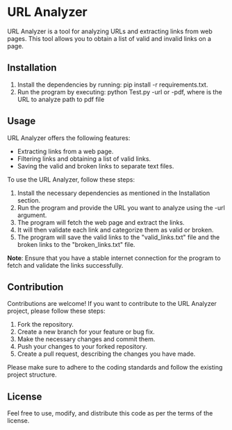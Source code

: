 # URL Analyzer
URL Analyzer is a tool for analyzing URLs and extracting links from web pages. This tool allows you to obtain a list of valid and invalid links on a page.

## Installation
1. Install the dependencies by running: pip install -r requirements.txt.
2. Run the program by executing: python Test.py -url or -pdf, where <url> is the URL to analyze <pdf> path to pdf file
## Usage
URL Analyzer offers the following features:

- Extracting links from a web page.
- Filtering links and obtaining a list of valid links.
- Saving the valid and broken links to separate text files.

To use the URL Analyzer, follow these steps:

1. Install the necessary dependencies as mentioned in the Installation section.
2. Run the program and provide the URL you want to analyze using the -url argument.
3. The program will fetch the web page and extract the links.
4. It will then validate each link and categorize them as valid or broken.
5. The program will save the valid links to the "valid_links.txt" file and the broken links to the "broken_links.txt" file.

**Note**: Ensure that you have a stable internet connection for the program to fetch and validate the links successfully.

## Contribution
Contributions are welcome! If you want to contribute to the URL Analyzer project, please follow these steps:

1. Fork the repository.
2. Create a new branch for your feature or bug fix.
3. Make the necessary changes and commit them.
4. Push your changes to your forked repository.
5. Create a pull request, describing the changes you have made.

Please make sure to adhere to the coding standards and follow the existing project structure.

## License
Feel free to use, modify, and distribute this code as per the terms of the license.